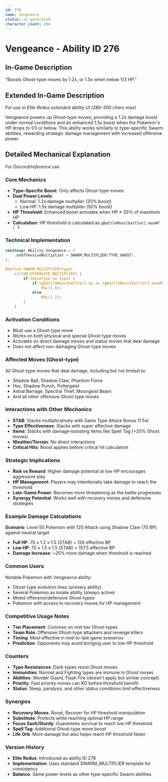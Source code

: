 ```yaml
---
id: 276
name: Vengeance
status: ai-generated
character_count: 284
---
```


# Vengeance - Ability ID 276

## In-Game Description
"Boosts Ghost-type moves by 1.2x, or 1.5x when below 1/3 HP."

## Extended In-Game Description
*For use in Elite Redux extended ability UI (280-300 chars max)*

Vengeance powers up Ghost-type moves, providing a 1.2x damage boost under normal conditions and an enhanced 1.5x boost when the Pokemon's HP drops to 1/3 or below. This ability works similarly to type-specific Swarm abilities, rewarding strategic damage management with increased offensive power.

## Detailed Mechanical Explanation
*For Discord/reference use*

### Core Mechanics
- **Type-Specific Boost**: Only affects Ghost-type moves
- **Dual Power Levels**: 
  - Normal: 1.2x damage multiplier (20% boost)
  - Low HP: 1.5x damage multiplier (50% boost)
- **HP Threshold**: Enhanced boost activates when HP ≤ 33% of maximum HP
- **Calculation**: HP threshold is calculated as `gBattleMons[battler].maxHP / 3`

### Technical Implementation
```c
constexpr Ability Vengeance = {
    .onOffensiveMultiplier = SWARM_MULTIPLIER(TYPE_GHOST),
};

#define SWARM_MULTIPLIER(type)                                               \
    +[](ON_OFFENSIVE_MULTIPLIER) {                                           \
        if (moveType == type) {                                              \
            if (gBattleMons[battler].hp <= (gBattleMons[battler].maxHP / 3)) \
                MUL(1.5);                                                    \
            else                                                             \
                MUL(1.2);                                                    \
        }                                                                    \
    }
```

### Activation Conditions
- Must use a Ghost-type move
- Works on both physical and special Ghost-type moves
- Activates on direct damage moves and status moves that deal damage
- Does not affect non-damaging Ghost-type moves

### Affected Moves (Ghost-type)
All Ghost-type moves that deal damage, including but not limited to:
- Shadow Ball, Shadow Claw, Phantom Force
- Hex, Shadow Punch, Poltergeist
- Astral Barrage, Spectral Thief, Moongeist Beam
- And all other offensive Ghost-type moves

### Interactions with Other Mechanics
- **STAB**: Stacks multiplicatively with Same Type Attack Bonus (1.5x)
- **Type Effectiveness**: Stacks with super effective damage
- **Items**: Stacks with damage-boosting items like Spell Tag (+20% Ghost moves)
- **Weather/Terrain**: No direct interactions
- **Critical Hits**: Boost applies before critical hit calculation

### Strategic Implications
- **Risk vs Reward**: Higher damage potential at low HP encourages aggressive play
- **HP Management**: Players may intentionally take damage to reach the threshold
- **Late-Game Power**: Becomes more threatening as the battle progresses
- **Synergy Potential**: Works well with recovery moves and defensive strategies

### Example Damage Calculations
**Scenario**: Level 50 Pokemon with 120 Attack using Shadow Claw (70 BP) against neutral target
- **Full HP**: 70 x 1.2 x 1.5 (STAB) = 126 effective BP
- **Low HP**: 70 x 1.5 x 1.5 (STAB) = 157.5 effective BP
- **Damage Increase**: ~25% more damage when threshold is reached

### Common Users
Notable Pokemon with Vengeance ability:
- Ghost-type evolution lines (primary ability)
- Several Pokemon as innate ability (always active)
- Mixed offensive/defensive Ghost-types
- Pokemon with access to recovery moves for HP management

### Competitive Usage Notes
- **Tier Placement**: Common on mid-tier Ghost-types
- **Team Role**: Offensive Ghost-type attackers and revenge killers
- **Timing**: Most effective in mid-to-late game scenarios
- **Prediction**: Opponents may avoid bringing user to low HP threshold

### Counters
- **Type Resistances**: Dark-types resist Ghost moves
- **Immunities**: Normal and Fighting types are immune to Ghost moves
- **Abilities**: Wonder Guard, Flash Fire (doesn't apply but similar concept)
- **Priority**: Fast priority moves can KO before threshold benefit
- **Status**: Sleep, paralysis, and other status conditions limit effectiveness

### Synergies
- **Recovery Moves**: Roost, Recover for HP threshold manipulation
- **Substitute**: Protects while reaching optimal HP range
- **Focus Sash/Sturdy**: Guarantees survival to reach low HP threshold
- **Spell Tag**: Additional Ghost-type move boost
- **Life Orb**: More damage but also helps reach HP threshold faster

### Version History
- **Elite Redux**: Introduced as ability ID 276
- **Implementation**: Uses standard SWARM_MULTIPLIER template for consistency
- **Balance**: Same power levels as other type-specific Swarm abilities